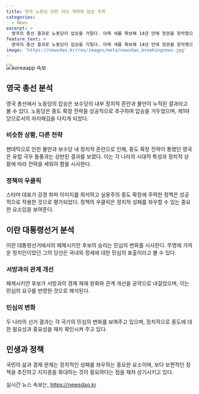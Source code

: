 ```yaml
---
title: 영국 노동당 이란 대선 개혁파 압승 주목
categories:
  - News
excerpt: >
  영국의 총선 결과로 노동당이 압승을 거뒀다. 아래 세를 확보해 14년 만에 정권을 장악했으며, 새 총리 키어 스타머는 변화작업 선포. 이는 블레어의 기록을 넘어섬. 불만폭발로 보수당 참패. 노동당의 중도 확장 전략이 통했으며, 새 총리의 좌파 이미지를 희석하는 정책 전환도 효과를 봄. 이란 대통령선거에서 예상을 깨고 마수드 페제시키안 후보가 승리. 중요한 시사점은 중도, 변화, 민생의 중요성과 국민의 지지를 확보하는 보편적 정책 추진.
feature_text: >
  영국의 총선 결과로 노동당이 압승을 거뒀다. 아래 세를 확보해 14년 만에 정권을 장악했으며, 새 총리 키어 스타머는 변화작업 선포. 이는 블레어의 기록을 넘어섬. 불만폭발로 보수당 참패. 노동당의 중도 확장 전략이 통했으며, 새 총리의 좌파 이미지를 희석하는 정책 전환도 효과를 봄. 이란 대통령선거에서 예상을 깨고 마수드 페제시키안 후보가 승리. 중요한 시사점은 중도, 변화, 민생의 중요성과 국민의 지지를 확보하는 보편적 정책 추진.
image: 'https://newsdao.kr/res/images/meta/newsdao_breakingnews.jpg'
---
```


<p><img src="https://newsdao.kr/res/images/meta/newsdao_breakingnews.jpg" alt="koreaapp 속보" /></p>

<h2 data-ke-size="size26">영국 총선 분석</h2>

<p data-ke-size="size16">영국 총선에서 노동당의 압승은 보수당의 내부 정치적 혼란과 불만이 누적된 결과라고 볼 수 있다. 노동당은 중도 확장 전략을 성공적으로 추구하여 압승을 거두었으며, 제1야당으로서의 자리매김을 다지게 되었다.</p>

<h3>비슷한 상황, 다른 전략</h3>

<p data-ke-size="size16">팬데믹으로 인한 불만과 보수당 내 정치적 혼란으로 인해, 중도 확장 전략이 통했던 영국은 유럽 극우 돌풍과는 상반된 결과를 보였다. 이는 각 나라의 시대적 특성과 정치적 상황에 따라 전략을 세워야 함을 시사한다.</p>

<h3>정책의 우클릭</h3>

<p data-ke-size="size16">스타머 대표가 강경 좌파 이미지를 희석하고 실용주의 중도 확장에 주력한 정책은 성공적으로 작용한 것으로 평가되었다. 정책의 우클릭은 정치적 성패를 좌우할 수 있는 중요한 요소임을 보여준다.</p>

<h2 data-ke-size="size26">이란 대통령선거 분석</h2>

<p data-ke-size="size16">이란 대통령선거에서의 페제시키안 후보의 승리는 민심의 변화를 시사한다. 무명에 가까운 정치인이었던 그의 당선은 국내외 정세에 대한 민심의 표출이라고 볼 수 있다.</p>

<h3>서방과의 관계 개선</h3>

<p data-ke-size="size16">페제시키안 후보가 서방과의 경제 제재 완화와 관계 개선을 공약으로 내걸었으며, 이는 민심의 요구를 반영한 것으로 해석된다.</p>

<h3>민심의 변화</h3>

<p data-ke-size="size16">두 나라의 선거 결과는 각 국가의 민심의 변화를 보여주고 있으며, 정치적으로 중도에 대한 필요성과 중요성을 재차 확인시켜 주고 있다.</p>

<h2 data-ke-size="size26">민생과 정책</h2>

<p data-ke-size="size16">국민의 삶과 경제 문제는 정치적인 성패를 좌우하는 중요한 요소이며, 보다 보편적인 정책을 추진하고 지지층을 확대하는 것이 필요하다는 점을 재차 상기시키고 있다.</p>
실시간 뉴스 속보는, <a href="https://newsdao.kr" rel="dofollow">https://newsdao.kr</a>


